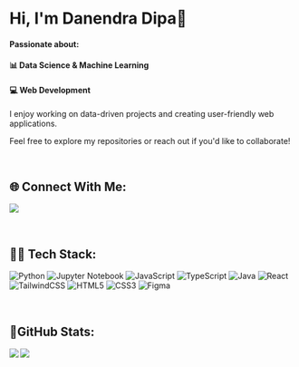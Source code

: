 # Hi, I'm Danendra Dipa👋

#### Passionate about:
#### 📊 Data Science & Machine Learning
#### 💻 Web Development
<p>I enjoy working on data-driven projects and creating user-friendly web applications.</p>
<p>Feel free to explore my repositories or reach out if you'd like to collaborate!</p>

<br/>

## 🌐 Connect With Me:
<a href="https://www.linkedin.com/in/danendradipa/"><img src="https://img.shields.io/badge/linkedin-%230077B5.svg?style=for-the-badge&logo=linkedin&logoColor=white"></a>

<br/>

## 🧑‍💻 Tech Stack:
![Python](https://img.shields.io/badge/python-3670A0?style=for-the-badge&logo=python&logoColor=ffdd54)
![Jupyter Notebook](https://img.shields.io/badge/jupyter-%23FA0F00.svg?style=for-the-badge&logo=jupyter&logoColor=white)
![JavaScript](https://img.shields.io/badge/javascript-%23323330.svg?style=for-the-badge&logo=javascript&logoColor=%23F7DF1E)
![TypeScript](https://img.shields.io/badge/typescript-%23007ACC.svg?style=for-the-badge&logo=typescript&logoColor=white)
![Java](https://img.shields.io/badge/java-%23ED8B00.svg?style=for-the-badge&logo=openjdk&logoColor=white)
![React](https://img.shields.io/badge/react-%2320232a.svg?style=for-the-badge&logo=react&logoColor=%2361DAFB)
![TailwindCSS](https://img.shields.io/badge/tailwindcss-%2338B2AC.svg?style=for-the-badge&logo=tailwind-css&logoColor=white)
![HTML5](https://img.shields.io/badge/html5-%23E34F26.svg?style=for-the-badge&logo=html5&logoColor=white)
![CSS3](https://img.shields.io/badge/css3-%231572B6.svg?style=for-the-badge&logo=css3&logoColor=white)
![Figma](https://img.shields.io/badge/figma-%23F24E1E.svg?style=for-the-badge&logo=figma&logoColor=white)

<br/>

## 📶GitHub Stats:

<img align="left" src="https://github-readme-stats.vercel.app/api?username=danendradipa&theme=radical&include_all_commits=true"> 
<img align="left" src="https://github-readme-stats.vercel.app/api/top-langs/?username=danendradipa&theme=radical&layout=compact"> 
